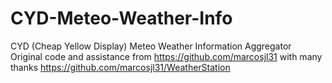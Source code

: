 # CYD-Meteo-Weather-Info
CYD (Cheap Yellow Display) Meteo Weather Information Aggregator
Original code and assistance from  https://github.com/marcosjl31 with many thanks
https://github.com/marcosjl31/WeatherStation
